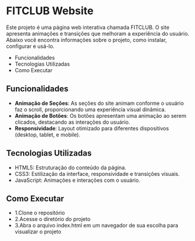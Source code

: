 # FITCLUB Website

Este projeto é uma página web interativa chamada FITCLUB. O site apresenta animações e transições que melhoram a experiência do usuário. Abaixo você encontra informações sobre o projeto, como instalar, configurar e usá-lo.

* Funcionalidades
* Tecnologias Utilizadas
* Como Executar

## Funcionalidades
- **Animação de Seções**: As seções do site animam conforme o usuário faz o scroll, proporcionando uma experiência visual dinâmica.
- **Animação de Botões**: Os botões apresentam uma animação ao serem clicados, destacando as interações do usuário.
- **Responsividade**: Layout otimizado para diferentes dispositivos (desktop, tablet, e mobile).

## Tecnologias Utilizadas
- HTML5: Estruturação do conteúdo da página.
- CSS3: Estilização da interface, responsividade e transições visuais.
- JavaScript: Animações e interações com o usuário.

## Como Executar
- 1.Clone o repositório
- 2.Acesse o diretório do projeto
- 3.Abra o arquivo index.html em um navegador de sua escolha para visualizar o projeto